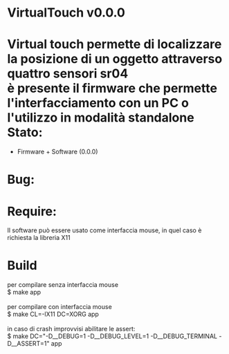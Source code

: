 VirtualTouch v0.0.0
===================
Virtual touch permette di localizzare la posizione di un oggetto attraverso quattro sensori sr04<br/>
è presente il firmware che permette l'interfacciamento con un PC o l'utilizzo in modalità standalone
Stato:
======
* Firmware + Software (0.0.0)

Bug:
====

Require:
========
Il software può essere usato come interfaccia mouse, in quel caso è richiesta la libreria X11

Build
=====
per compilare senza interfaccia mouse<br/>
$ make app<br/>
<br/>
per compilare con interfaccia mouse<br/>
$ make CL=-lX11 DC=XORG app<br/>
<br/>
in caso di crash improvvisi abilitare le assert:<br/>
$ make DC="-D__DEBUG=1 -D__DEBUG_LEVEL=1 -D__DEBUG_TERMINAL -D__ASSERT=1" app<br/>

